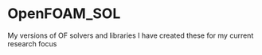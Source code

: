 # OpenFOAM_SOL
My versions of OF solvers and libraries
I have created these for my current research focus
